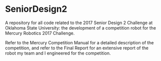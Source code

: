 # SeniorDesign2
A repository for all code related to the 2017 Senior Design 2 Challenge at Oklahoma State University: the development of a competition robot for the Mercury Robotics 2017 Challenge.

Refer to the Mercury Competition Manual for a detailed description of the competition, and refer to the Final Report for an extensive report of the robot my team and I engineered for the competition.
